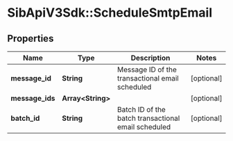 # SibApiV3Sdk::ScheduleSmtpEmail

## Properties
Name | Type | Description | Notes
------------ | ------------- | ------------- | -------------
**message_id** | **String** | Message ID of the transactional email scheduled | [optional] 
**message_ids** | **Array&lt;String&gt;** |  | [optional] 
**batch_id** | **String** | Batch ID of the batch transactional email scheduled | [optional] 


